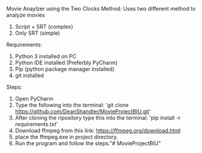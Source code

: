 Movie Anaylzer using the Two Clocks Method:
Uses two different method to analyze movies
1. Script + SRT (complex)
2. Only SRT (simple)

Requirements:
1. Python 3 installed on PC
2. Python IDE installed (Preferbly PyCharm)
3. Pip (python package manager installed)
4. git installed

Steps:
1. Open PyCharm 
2. Type the following into the terminal: 'git clone https://github.com/DeanShandler/MovieProjectBIU.git'
3. After cloning the ripository type this into the terminal: 'pip install -r requirements.txt'
4. Download ffmpeg from this link: https://ffmpeg.org/download.html
5. place the ffmpeg.exe in project directory.
4. Run the program and follow the steps."# MovieProjectBIU" 
